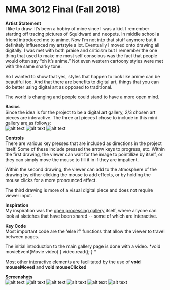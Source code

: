 # NMA 3012 Final (Fall 2018)

**Artist Statement**<br>
I like to draw. It’s been a hobby of mine since I was a kid. I remember starting off tracing pictures of Squidward and neopets. In middle school a friend introduced me to anime. Now I’m not into that stuff anymore but it definitely influenced my artstyle a lot. Eventually I moved onto drawing all digitally. I was met with both praise and criticism but I remember the one thing that used to make me most self conscious was the fact that people would often say “oh it’s anime.” Not even western cartoony styles were met with the same snarky tone.

So I wanted to show that yes, styles that happen to look like anime can be beautiful too. And that there are benefits to digital art, things that you can do better using digital art as opposed to  traditional. 

The world is changing and people could stand to have a more open mind. 


**Basics**<br>
Since the idea is for the project to be a digital art gallery, 2/3 chosen art pieces are interactive. 
The three art pieces I chose to include in this mini gallery are as follows:<br>
![alt text](https://66.media.tumblr.com/e0c4851c2ae54074e3ff5d66b0316457/tumblr_pjcyva2L3P1rdqc46o1_540.jpg)
![alt text](https://66.media.tumblr.com/3be682e6458a7ebf05f5190895faba79/tumblr_pjcyva2L3P1rdqc46o2_540.png)
![alt text](https://66.media.tumblr.com/fb517aac7501f0027908073deb116de5/tumblr_pjcyva2L3P1rdqc46o3_540.png)

**Controls**<br>
There are various key presses that are included as directions in the project itself. Some of these include pressed the arrow keys to progress, etc. 
Within the first drawing, the viewer can wait for the image to pointillize by itself, or they can simply move the mouse to fill it in if they are impatient. 

Within the second drawing, the viewer can add to the atmosphere of the drawing by either clicking the mouse to add effects, or by holding the mouse clicks for a more pronounced effect. 

The third drawing is more of a visual digital piece and does not require viewer input. 

**Inspiration**<br>
My inspiration was the [open processing gallery](https://www.openprocessing.org/browse/#) itself, where anyone can look at sketches that have been shared -- some of which are interactive. 

**Key Code**<br>
Most important code are the 'else if' functions that allow the viewer to travel between pages.

The initial introduction to the main gallery page is done with a video. 
*void movieEvent(Movie video) {
  video.read();
} *

Most other interactive elements are facilitated by the use of **void mouseMoved** and **void mouseClicked**

**Screenshots**<br>
![alt text](https://66.media.tumblr.com/4caf93dda46d018b559c0dff8f17ba1c/tumblr_pjcz837h2m1rdqc46o1_540.png)
![alt text](https://66.media.tumblr.com/770df999340432e66947822bca01491a/tumblr_pjczceLGqO1rdqc46o1_1280.png)
![alt text](https://i.imgur.com/sVQkeTo.png)
![alt text](https://66.media.tumblr.com/2947204e304ec7780e4558e559d7c948/tumblr_pjczceLGqO1rdqc46o4_1280.png)
![alt text](https://66.media.tumblr.com/b2b780e819f26ca27290f8bbf0c4139c/tumblr_pjczceLGqO1rdqc46o3_1280.png)
![alt text](https://66.media.tumblr.com/475c27203734c93a65d0c61c6647028f/tumblr_pjczceLGqO1rdqc46o2_1280.png)
